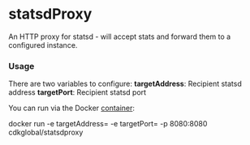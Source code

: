 statsdProxy
=========== 
An HTTP proxy for statsd - will accept stats and forward them to a configured instance. 

### Usage
There are two variables to configure:
**targetAddress**: Recipient statsd address
**targetPort**: Recipient statsd port

You can run via the Docker [container](https://registry.hub.docker.com/u/cdkglobal/statsdproxy/):

docker run -e targetAddress=<statsd address> -e targetPort=<statsd port> -p 8080:8080 cdkglobal/statsdproxy
